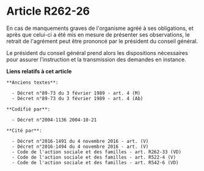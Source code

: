 # Article R262-26

En cas de manquements graves de l'organisme agréé à ses obligations, et après que celui-ci a été mis en mesure de présenter
ses observations, le retrait de l'agrément peut être prononcé par le président du conseil général.

Le président du conseil général prend alors les dispositions nécessaires pour assurer l'instruction et la transmission des
demandes en instance.

**Liens relatifs à cet article**

	**Anciens textes**:

	  - Décret n°89-73 du 3 février 1989 - art. 4 (M)
	  - Décret n°89-73 du 3 février 1989 - art. 4 (Ab)

	**Codifié par**:

	  - Décret n°2004-1136 2004-10-21

	**Cité par**:

	  - Décret n°2016-1491 du 4 novembre 2016 - art. (V)
	  - Décret n°2016-1494 du 4 novembre 2016 - art. (V)
	  - Code de l'action sociale et des familles - art. R262-33 (VD)
	  - Code de l'action sociale et des familles - art. R522-4 (V)
	  - Code de l'action sociale et des familles - art. R542-6 (VD)
